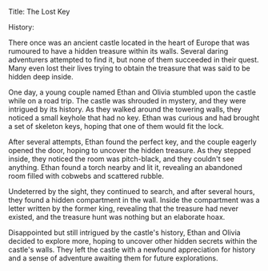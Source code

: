 Title: The Lost Key

History: 

There once was an ancient castle located in the heart of Europe that was rumoured to have a hidden treasure within its walls. Several daring adventurers attempted to find it, but none of them succeeded in their quest. Many even lost their lives trying to obtain the treasure that was said to be hidden deep inside. 

One day, a young couple named Ethan and Olivia stumbled upon the castle while on a road trip. The castle was shrouded in mystery, and they were intrigued by its history. As they walked around the towering walls, they noticed a small keyhole that had no key. Ethan was curious and had brought a set of skeleton keys, hoping that one of them would fit the lock.

After several attempts, Ethan found the perfect key, and the couple eagerly opened the door, hoping to uncover the hidden treasure. As they stepped inside, they noticed the room was pitch-black, and they couldn't see anything. Ethan found a torch nearby and lit it, revealing an abandoned room filled with cobwebs and scattered rubble.

Undeterred by the sight, they continued to search, and after several hours, they found a hidden compartment in the wall. Inside the compartment was a letter written by the former king, revealing that the treasure had never existed, and the treasure hunt was nothing but an elaborate hoax.

Disappointed but still intrigued by the castle's history, Ethan and Olivia decided to explore more, hoping to uncover other hidden secrets within the castle's walls. They left the castle with a newfound appreciation for history and a sense of adventure awaiting them for future explorations.